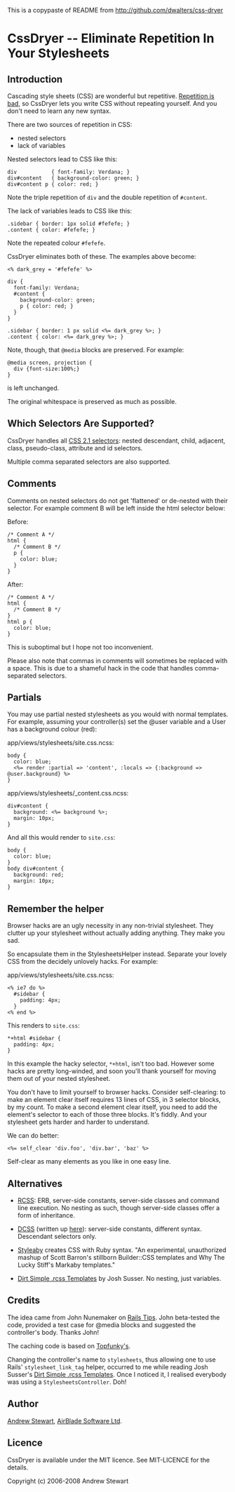 This is a copypaste of README from http://github.com/dwalters/css-dryer

# CssDryer -- Eliminate Repetition In Your Stylesheets
## Introduction

Cascading style sheets (CSS) are wonderful but repetitive.  [Repetition is bad](http://en.wikipedia.org/wiki/Don't_repeat_yourself), so CssDryer lets you write CSS without repeating yourself.  And you don't need to learn any new syntax.

There are two sources of repetition in CSS:

* nested selectors
* lack of variables

Nested selectors lead to CSS like this:

    div           { font-family: Verdana; }
    div#content   { background-color: green; }
    div#content p { color: red; }

Note the triple repetition of `div` and the double repetition of `#content`.

The lack of variables leads to CSS like this:

    .sidebar { border: 1px solid #fefefe; }
    .content { color: #fefefe; }

Note the repeated colour `#fefefe`.

CssDryer eliminates both of these.  The examples above become:

    <% dark_grey = '#fefefe' %>

    div {
      font-family: Verdana;
      #content {
        background-color: green;
        p { color: red; }
      }
    }

    .sidebar { border: 1 px solid <%= dark_grey %>; }
    .content { color: <%= dark_grey %>; }

Note, though, that `@media` blocks are preserved.  For example:

    @media screen, projection {
      div {font-size:100%;}
    }

is left unchanged.

The original whitespace is preserved as much as possible.


## Which Selectors Are Supported?

CssDryer handles all [CSS 2.1 selectors](http://www.w3.org/TR/CSS21/selector.html): nested descendant, child, adjacent, class, pseudo-class, attribute and id selectors.

Multiple comma separated selectors are also supported.


## Comments

Comments on nested selectors do not get 'flattened' or de-nested with their selector.  For example comment B will be left inside the html selector below:

Before:

    /* Comment A */
    html {
      /* Comment B */
      p {
        color: blue;
      }
    }

After:

    /* Comment A */
    html {
      /* Comment B */
    }
    html p {
      color: blue;
    }

This is suboptimal but I hope not too inconvenient.

Please also note that commas in comments will sometimes be replaced with a space.  This is due to a shameful hack in the code that handles comma-separated selectors.


## Partials

You may use partial nested stylesheets as you would with normal templates.  For example, assuming your controller(s) set the @user variable and a User has a background colour (red):

app/views/stylesheets/site.css.ncss:

    body {
      color: blue;
      <%= render :partial => 'content', :locals => {:background => @user.background} %>
    }

app/views/stylesheets/_content.css.ncss:

    div#content {
      background: <%= background %>;
      margin: 10px;
    }

And all this would render to `site.css`:

    body {
      color: blue;
    }
    body div#content {
      background: red;
      margin: 10px;
    }


## Remember the helper

Browser hacks are an ugly necessity in any non-trivial stylesheet.  They clutter up your stylesheet without actually adding anything.  They make you sad.

So encapsulate them in the StylesheetsHelper instead.  Separate your lovely CSS from the decidely unlovely hacks.  For example:

app/views/stylesheets/site.css.ncss:

    <% ie7 do %>
      #sidebar {
        padding: 4px;
      }
    <% end %>

This renders to `site.css`:

    *+html #sidebar {
      padding: 4px;
    }

In this example the hacky selector, `*+html`, isn't too bad.  However some hacks are pretty long-winded, and soon you'll thank yourself for moving them out of your nested stylesheet.

You don't have to limit yourself to browser hacks.  Consider self-clearing: to make an element clear itself requires 13 lines of CSS, in 3 selector blocks, by my count.  To make a second element clear itself, you need to add the element's selector to each of those three blocks.  It's fiddly.  And your stylesheet gets harder and harder to understand.

We can do better:

    <%= self_clear 'div.foo', 'div.bar', 'baz' %>

Self-clear as many elements as you like in one easy line.

## Alternatives

* [RCSS][1]: ERB, server-side constants, server-side classes and command line execution.  No nesting as such, though server-side classes offer a form of inheritance.

* [DCSS][2] (written up [here][3]): server-side constants, different syntax.  Descendant selectors only.

* [Styleaby][4] creates CSS with Ruby syntax.  "An experimental, unauthorized mashup of Scott Barron's stillborn Builder::CSS templates and Why The Lucky Stiff's Markaby templates."

* [Dirt Simple .rcss Templates][5] by Josh Susser.  No nesting, just variables.

[1]: http://rubyforge.org/projects/rcss
[2]: http://rubyforge.org/projects/dcss
[3]: http://myles.id.au/2006/11/20/introducing-dcss/
[4]: http://topfunky.net/svn/plugins/styleaby/README
[5]: http://blog.hasmanythrough.com/2006/3/23/dirt-simple-rcss-templates


## Credits

The idea came from John Nunemaker on [Rails Tips][6].  John beta-tested the code, provided a test case for @media blocks and suggested the controller's body.  Thanks John!

The caching code is based on [Topfunky's][7].

Changing the controller's name to `stylesheets`, thus allowing one to use Rails' `stylesheet_link_tag` helper, occurred to me while reading Josh Susser's [Dirt Simple .rcss Templates][5].  Once I noticed it, I realised everybody was using a `StylesheetsController`.  Doh!

[6]: http://railstips.org/2006/12/7/styleaby-css-plugin/
[7]: http://topfunky.net/svn/plugins/styleaby/lib/stylesheets_controller.rb


## Author

[Andrew Stewart][8], [AirBlade Software Ltd][9].

[8]: mailto:boss@airbladesoftware.com
[9]: http://airbladesoftware.com


## Licence

CssDryer is available under the MIT licence.  See MIT-LICENCE for the details.

Copyright (c) 2006-2008 Andrew Stewart
